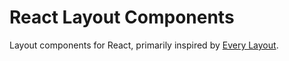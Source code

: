 # React Layout Components

Layout components for React, primarily inspired by [Every Layout](https://every-layout.dev/).
